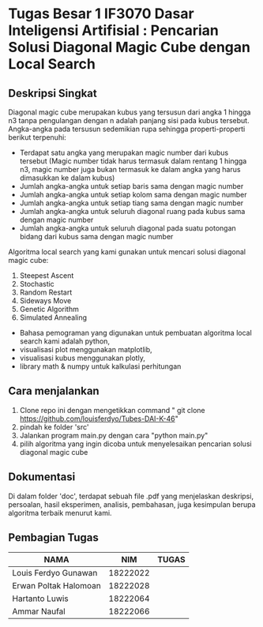 # Tugas Besar 1 IF3070 Dasar Inteligensi Artifisial : Pencarian Solusi Diagonal Magic Cube dengan Local Search

## Deskripsi Singkat
Diagonal magic cube merupakan kubus yang tersusun dari angka 1 hingga n3 tanpa pengulangan dengan n adalah panjang sisi pada kubus tersebut. Angka-angka pada tersusun sedemikian rupa sehingga properti-properti berikut terpenuhi:
- Terdapat satu angka yang merupakan magic number dari kubus tersebut (Magic number tidak harus termasuk dalam rentang 1 hingga n3, magic number juga bukan termasuk ke dalam angka yang harus dimasukkan ke dalam kubus)
- Jumlah angka-angka untuk setiap baris sama dengan magic number
- Jumlah angka-angka untuk setiap kolom sama dengan magic number
- Jumlah angka-angka untuk setiap tiang sama dengan magic number
- Jumlah angka-angka untuk seluruh diagonal ruang pada kubus sama dengan magic number
- Jumlah angka-angka untuk seluruh diagonal pada suatu potongan bidang dari kubus sama dengan magic number

Algoritma local search yang kami gunakan untuk mencari solusi diagonal magic cube:  
1. Steepest Ascent
2. Stochastic
3. Random Restart
4. Sideways Move
5. Genetic Algorithm
6. Simulated Annealing

- Bahasa pemograman yang digunakan untuk pembuatan algoritma local search kami adalah python, 
- visualisasi plot menggunakan matplotlib, 
- visualisasi kubus menggunakan plotly, 
- library math & numpy untuk kalkulasi perhitungan

## Cara menjalankan
1. Clone repo ini dengan mengetikkan command " git clone https://github.com/louisferdyo/Tubes-DAI-K-46"
2. pindah ke folder 'src'
3. Jalankan program main.py dengan cara "python main.py"
4. pilih algoritma yang ingin dicoba untuk menyelesaikan pencarian solusi diagonal magic cube

## Dokumentasi
Di dalam folder 'doc', terdapat sebuah file .pdf yang menjelaskan deskripsi, persoalan, hasil eksperimen, analisis, pembahasan, juga kesimpulan berupa algoritma terbaik menurut kami.

## Pembagian Tugas
| NAMA                  | NIM            | TUGAS                           |
|-----------------------|----------------|---------------------------------|
| Louis Ferdyo Gunawan  | 18222022       |              |
| Erwan Poltak Halomoan | 18222028       |              |
| Hartanto Luwis        | 18222064       |              |
| Ammar Naufal          | 18222066       |              |
